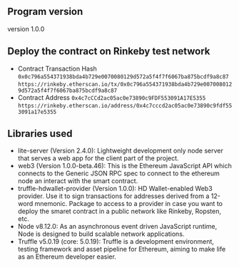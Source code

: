 ## Program version
version 1.0.0

## Deploy the contract on Rinkeby test network
* Contract Transaction Hash
`0x0c796a554371938bda4b729e0070080129d572a5f4f7f6067ba875bcdf9a8c87`
`https://rinkeby.etherscan.io/tx/0x0c796a554371938bda4b729e0070080129d572a5f4f7f6067ba875bcdf9a8c87`
* Contract Address
`0x4c7cCCd2ac05ac0e73890c9FDF553091A17E5355`
`https://rinkeby.etherscan.io/address/0x4c7cccd2ac05ac0e73890c9fdf553091a17e5355`

## Libraries used
* lite-server (Version 2.4.0): Lightweight development only node server that serves a web app for the client part of the project.
* web3 (Version 1.0.0-beta.46): This is the Ethereum JavaScript API which connects to the Generic JSON RPC spec to connect to the ethereum node an interact with the smart contract.
* truffle-hdwallet-provider (Version 1.0.0): HD Wallet-enabled Web3 provider. Use it to sign transactions for addresses derived from a 12-word mnemonic. Package to access to a provider in case you want to deploy the smaret contract in a public network like Rinkeby, Ropsten, etc.
* Node v8.12.0: As an asynchronous event driven JavaScript runtime, Node is designed to build scalable network applications.
* Truffle v5.0.19 (core: 5.0.19): Truffle is a development environment, testing framework and asset pipeline for Ethereum, aiming to make life as an Ethereum developer easier.

